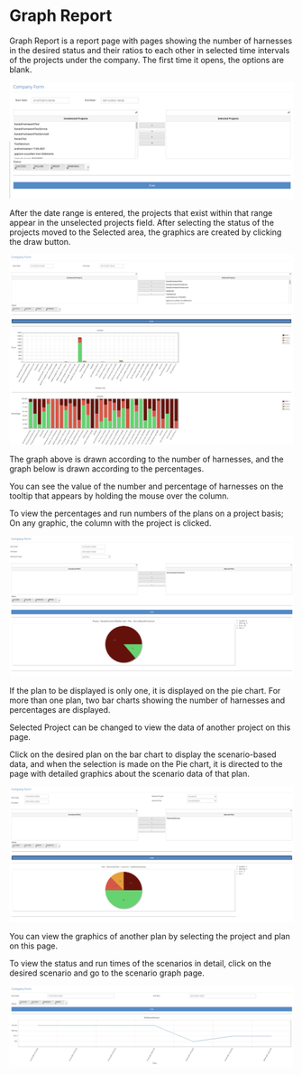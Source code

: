 # Graph Report

Graph Report is a report page with pages showing the number of harnesses in the desired status and their ratios to each other in selected time intervals of the projects under the company. The first time it opens, the options are blank.



![](<../.gitbook/assets/Screen Shot 2021-12-09 at 08.36.55.png>)

After the date range is entered, the projects that exist within that range appear in the unselected projects field. After selecting the status of the projects moved to the Selected area, the graphics are created by clicking the draw button.



![](<../.gitbook/assets/Screen Shot 2021-12-09 at 08.38.04 (1).png>)

The graph above is drawn according to the number of harnesses, and the graph below is drawn according to the percentages.&#x20;

&#x20;

You can see the value of the number and percentage of harnesses on the tooltip that appears by holding the mouse over the column. &#x20;

&#x20;

To view the percentages and run numbers of the plans on a project basis; On any graphic, the column with the project is clicked.&#x20;





![](<../.gitbook/assets/Screen Shot 2021-12-09 at 08.39.30.png>)

If the plan to be displayed is only one, it is displayed on the pie chart. For more than one plan, two bar charts showing the number of harnesses and percentages are displayed. &#x20;

&#x20;

Selected Project can be changed to view the data of another project on this page. &#x20;

&#x20;

Click on the desired plan on the bar chart to display the scenario-based data, and when the selection is made on the Pie chart, it is directed to the page with detailed graphics about the scenario data of that plan.&#x20;

&#x20;



![](<../.gitbook/assets/Screen Shot 2021-12-09 at 08.40.41.png>)

You can view the graphics of another plan by selecting the project and plan on this page. &#x20;

&#x20;

To view the status and run times of the scenarios in detail, click on the desired scenario and go to the scenario graph page.&#x20;



![](<../.gitbook/assets/Screen Shot 2021-12-09 at 08.41.30.png>)

